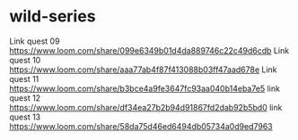 # wild-series
Link quest 09 https://www.loom.com/share/099e6349b01d4da889746c22c49d6cdb 
Link quest 10 https://www.loom.com/share/aaa77ab4f87f413088b03ff47aad678e
Link quest 11 https://www.loom.com/share/b3bce4a9fe3647fc93aa040b14eba7e5
link quest 12 https://www.loom.com/share/df34ea27b2b94d91867fd2dab92b5bd0 
link quest 13 https://www.loom.com/share/58da75d46ed6494db05734a0d9ed7963 
